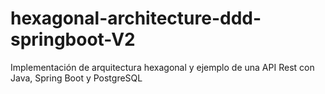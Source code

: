 # hexagonal-architecture-ddd-springboot-V2
Implementación de arquitectura hexagonal y ejemplo de una API Rest con Java, Spring Boot y PostgreSQL
